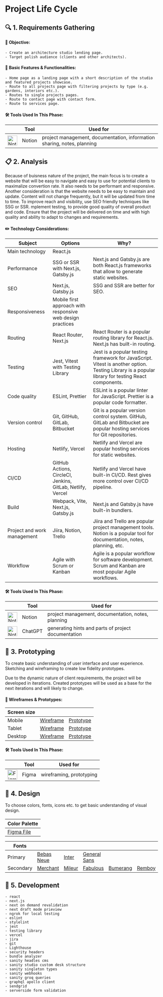 # Project Life Cycle  

## 🔍 1. Requirements Gathering

#### 💼 Objective: 
    - Create an architecture studio lending page.
    - Target polish audience (clients and other architects).  
  
#### 🔦 Basic Features & Functionalities:
    - Home page as a landing page with a short description of the studio and featured projects showcase.
    - Route to all projects page with filtering projects by type (e.g. gardens, interiors etc.).
    - Routes to single projects pages.
    - Route to contact page with contact form.
    - Route to services page.

#### 🛠️ Tools Used In This Phase:
  || Tool | Used for |
  | ------ | ------ | ------ |
  | <img src="https://img.icons8.com/material-outlined/256/notion--v1.png" alt="Notion logo" width=32 height=32>| Notion | project management, documentation, information sharing, notes, planning |

## 📋 2. Analysis
Because of buisness nature of the project, the main focus is to create a website that will be easy to navigate and easy to use for potential clients to maximalize convertion rate. It also needs to be performant and responsive. Another consideration is that the website needs to be easy to maintain and update. Content will not change frequently, but it will be updated from time to time. To improve reach and visibility, use SEO friendly techniques like SSG or SSR. mplement testing, to provide good quality of overall product and code. Ensure that the project will be delivered on time and with high quality and ability to adapt to changes and requirements.

#### ✏️ Technology Considerations:
  | Subject | Options | Why? |
  | ------ | ------ | ------ |
  | Main technology | React.js | |
  | Performance | SSG or SSR with Next.js, Gatsby.js | Next.js and Gatsby.js are both React.js frameworks that allow to generate static websites. |
  | SEO | Next.js, Gatsby.js | SSG and SSR are better for SEO. |
  | Responsiveness | Mobile first approach with responsive web design practices | 
  | Routing | React Router, Next.js | React Router is a popular routing library for React.js. Next.js has built-in routing. |
  | Testing | Jest, Vitest with Testing Library | Jest is a popular testing framework for JavaScript. Vitest is another option. Testing Library is a popular library for testing React components. |
  | Code quality | ESLint, Prettier | ESLint is a popular linter for JavaScript. Prettier is a popular code formatter. |
  | Version control | Git, GitHub, GitLab, Bitbucket | Git is a popular version control system. GitHub, GitLab and Bitbucket are popular hosting services for Git repositories. |
  | Hosting | Netlify, Vercel | Netlify and Vercel are popular hosting services for static websites. |
  | CI/CD | GitHub Actions, CircleCI, Jenkins, GitLab, Netlify, Vercel | Netlify and Vercel have built-in CI/CD. Rest gives more control over CI/CD pipeline. |
  | Build | Webpack, Vite, Next.js, Gatsby.js | Next.js and Gatsby.js have built-in bundlers. |
  | Project and work management | Jiira, Notion, Trello | Jiira and Trello are popular project management tools. Notion is a popular tool for documentation, notes, planning, etc. |
  | Workflow | Agile with Scrum or Kanban | Agile is a popular workflow for software development. Scrum and Kanban are most popular Agile workflows. |

#### 🛠️ Tools Used In This Phase:
  || Tool | Used for |
  | ------ | ------ | ------ |
  | <img src="https://img.icons8.com/material-outlined/256/notion--v1.png" alt="Notion logo" width=32 height=32> | Notion | project management, documentation, notes, planning |
  | <img src="https://img.icons8.com/material-outlined/256/chatgpt.png" alt="Notion logo" width=32 height=32> | ChatGPT | generating hints and parts of project documentation |

## 🔨 3. Prototyping
To create basic understanding of user interface and user experience. Sketching and wireframing to create low fidelity prototypes.

Due to the dynamic nature of client requirements, the project will be developed in iterations. Created prototypes will be used as a base for the next iterations and will likely to change.

#### 💭 Wireframes & Prototypes:
  | Screen size |  |  |
  | ------ | ------ | ------ |
  | Mobile | <a href="https://www.figma.com/file/T9dJa9ck29CvkLH5yA1CcU/kor-mur-Wireframes?node-id=35%3A477&t=3LtvFHsMaSQbzBul-1">Wireframe</a> | <a href="https://www.figma.com/proto/T9dJa9ck29CvkLH5yA1CcU/kor-mur-Wireframes?node-id=1-2&scaling=scale-down&page-id=0%3A1&starting-point-node-id=1%3A2">Prototype</a> |
  | Tablet | <a href="https://www.figma.com/file/T9dJa9ck29CvkLH5yA1CcU/kor-mur-Wireframes?node-id=123%3A910&t=3LtvFHsMaSQbzBul-1">Wireframe</a> | <a href="https://www.figma.com/proto/T9dJa9ck29CvkLH5yA1CcU/kor-mur-Wireframes?node-id=123-1028&scaling=scale-down&page-id=123%3A908&starting-point-node-id=123%3A1028">Prototype</a> |
  | Desktop | <a href="https://www.figma.com/file/T9dJa9ck29CvkLH5yA1CcU/kor-mur-Wireframes?node-id=123%3A1387&t=3LtvFHsMaSQbzBul-1">Wireframe</a> | <a href="https://www.figma.com/proto/T9dJa9ck29CvkLH5yA1CcU/kor-mur-Wireframes?node-id=123-1506&scaling=scale-down&page-id=123%3A909&starting-point-node-id=123%3A1506">Prototype</a> |

#### 🛠️ Tools Used In This Phase:
  || Tool | Used for |
  | ------ | ------ | ------ |
  | <img src="https://img.icons8.com/material-outlined/256/figma--v1.png" alt="Figma logo" width=32 height=32> | Figma | wireframing, prototyping |

## 🎨 4. Design
To choose colors, fonts, icons etc. to get basic understanding of visual design.

#### 
| Color Palette |
| ------ |
| <a href="https://www.figma.com/file/7MlMZr0CoRwcLto6aAkac9/kor-mur-design?node-id=19-3">Figma File</a>

| Fonts | | | | | |
| ------ | ------ | ------ | ------ | ------ | ------ |
| Primary | <a href="https://fonts.google.com/specimen/Bebas+Neue?query=beba">Bebas Neue</a> | <a href="https://fonts.google.com/specimen/Inter">Inter</a> | <a href="https://www.fontshare.com/fonts/general-sans">General Sans</a> |
| Secondary | <a href="https://rajputrajesh-448.gumroad.com/l/MerchantTypeface?layout=profile">Merchant</a> | <a href="https://visuely.net/serif/mileur-free/">Mileur</a> | <a href="https://www.behance.net/gallery/163825025/NT-Fabulous-FONT?tracking_source=project_owner_other_projects">Fabulous</a> | <a href="https://fontesk.com/bumerang-font/">Bumerang</a> | <a href="https://fontesk.com/remboy-font/">Remboy</a> |

## 🚧 5. Development

    - react
    - next.js
    - next on demand revalidation
    - next draft mode prieview
    - ngrok for local testing
    - eslint
    - stylelint
    - jest
    - testing library
    - vercel
    - jira
    - git
    - Lighthouse
    - security headers
    - bundle analyzer
    - sanity headles cms
    - sanity studio custom desk structure
    - sanity singleton types
    - sanity webhooks
    - sanity groq queries
    - graphql apollo client
    - sendgrid
    - serverside form validation